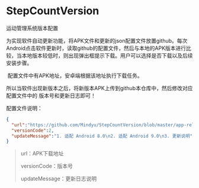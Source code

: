 # StepCountVersion
运动管理系统版本配置



​	为实现软件自动更新功能，将APK文件和更新的json配置文件放置github。每次Android点击软件更新时，读取github的配置文件，然后与本地的APK版本进行比较，当本地版本较低时，则出现弹出框提示下载。用户可以选择是否下载以及后续安装步骤。



​	配置文件中有APK地址，安卓端根据该地址执行下载任务。

​	所以当软件出现新版本之后，将新版本APK上传到github本仓库中，然后修改对应配置文件中的
版本号和更新日志即可！



配置文件说明：

```json
{
  "url":"https://github.com/Mindyu/StepCountVersion/blob/master/app-release.apk?raw=true",
  "versionCode":2,
  "updateMessage":"1. 适配 Android 8.0\n2. 适配 Android 9.0\n3. 更新说明"
}
```

> url：APK下载地址
>
> versionCode：版本号
>
> updateMessage：更新日志说明